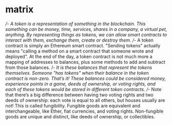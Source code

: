 # matrix
*/- A token is a representation of something in the blockchain. 
	This something can be money, time, services, shares in a company, a virtual pet, anything. By representing things as tokens, we can allow smart contracts to interact with them, exchange them, create or destroy them.
/*- A token contract is simply an Ethereum smart contract. 
	"Sending tokens" actually means "calling a method on a smart contract that someone wrote and deployed". At the end of the day, a token contract is not much more a mapping of addresses to balances, plus some methods to add and subtract from those balances.
/*- It is these balances that represent the tokens themselves. 
	Someone "has tokens" when their balance in the token contract is non-zero. That’s it! These balances could be considered money, experience points in a game, deeds of ownership, or voting rights, and each of these tokens would be stored in different token contracts.
/*- Note that there’s a big difference between having two voting rights and 
	two deeds of ownership: 
	each vote is equal to all others, but houses usually are not! This is called fungibility. Fungible goods are equivalent and interchangeable, like Ether, fiat currencies, and voting rights. Non-fungible goods are unique and distinct, like deeds of ownership, or collectibles.